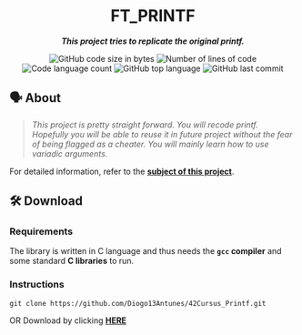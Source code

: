 <h1 align="center">
	FT_PRINTF
</h1>

<p align="center">
	<b><i>This project tries to replicate the original printf.</i></b>
</p>

<p align="center">
	<img alt="GitHub code size in bytes" src="https://img.shields.io/github/languages/code-size/Diogo13Antunes/42Cursus_Printf?color=blueviolet" />
	<img alt="Number of lines of code" src="https://img.shields.io/tokei/lines/github/Diogo13Antunes/42Cursus_Printf?color=blueviolet" />
	<img alt="Code language count" src="https://img.shields.io/github/languages/count/Diogo13Antunes/42Cursus_Printf?color=blue" />
	<img alt="GitHub top language" src="https://img.shields.io/github/languages/top/Diogo13Antunes/42Cursus_Printf?color=blue" />
	<img alt="GitHub last commit" src="https://img.shields.io/github/last-commit/Diogo13Antunes/42Cursus_Printf?color=brightgreen" />
</p>

## 🗣️ About

> _This project is pretty straight forward. You will recode printf. Hopefully you will be able to reuse it in future project without the fear of being flagged as a cheater. You will mainly learn how to use variadic arguments._

For detailed information, refer to the [**subject of this project**](https://github.com/Diogo13Antunes/42Cursus_Printf/blob/main/Subject.pdf).

## 🛠️ Download

### Requirements

The library is written in C language and thus needs the **`gcc` compiler** and some standard **C libraries** to run.

### Instructions

```shell
git clone https://github.com/Diogo13Antunes/42Cursus_Printf.git
```
OR Download by clicking [**HERE**](https://github.com/Diogo13Antunes/42Cursus_Printf/archive/refs/heads/main.zip)
